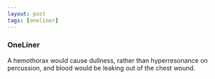 ```yaml
---
layout: post
tags: [oneliner]
---
```



### OneLiner

A hemothorax would cause dullness, rather than hyperresonance on percussion, and blood would be leaking out of the chest wound.
